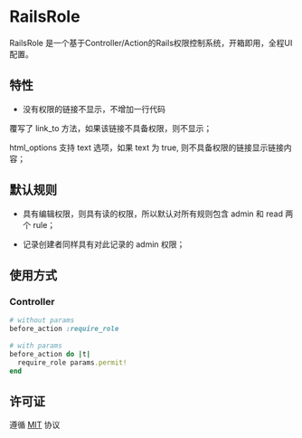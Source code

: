 # RailsRole

RailsRole 是一个基于Controller/Action的Rails权限控制系统，开箱即用，全程UI配置。
 
## 特性
* 没有权限的链接不显示，不增加一行代码

覆写了 link_to 方法，如果该链接不具备权限，则不显示；

html_options 支持 text 选项，如果 text 为 true, 则不具备权限的链接显示链接内容；


## 默认规则

* 具有编辑权限，则具有读的权限，所以默认对所有规则包含 admin 和 read 两个 rule；

* 记录创建者同样具有对此记录的 admin 权限；


## 使用方式

### Controller

```ruby
# without params
before_action :require_role
  
# with params
before_action do |t|
  require_role params.permit!
end
```
 
## 许可证
遵循 [MIT](https://opensource.org/licenses/MIT) 协议

